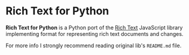 # Rich Text for Python

**Rich Text for Python** is a Python port of the [Rich Text][richtext_github]
JavaScript library implementing format for representing rich text documents
and changes.

For more info I strongly recommend reading original lib's ``README.md`` file.

[richtext_github]: https://github.com/ottypes/rich-text "Rich Text on GitHub"

